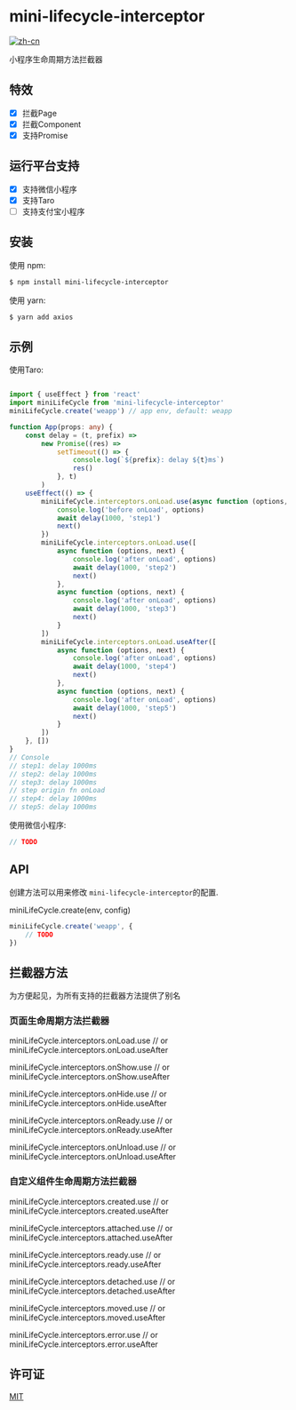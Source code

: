 # mini-lifecycle-interceptor

[![zh-cn](https://img.shields.io/badge/zh--cn-%E4%B8%AD%E6%96%87-yellow)](https://github.com/yangger6/mini-lifecycle-interceptor/blob/main/README_CN.md)

小程序生命周期方法拦截器


## 特效

- [x]  拦截Page
- [x]  拦截Component
- [x]  支持Promise

## 运行平台支持

- [x]  支持微信小程序
- [x]  支持Taro
- [ ]  支持支付宝小程序

## 安装

使用 npm:

```bash
$ npm install mini-lifecycle-interceptor
```

使用 yarn:

```bash
$ yarn add axios
```

## 示例

使用Taro:

```typescript

import { useEffect } from 'react'
import miniLifeCycle from 'mini-lifecycle-interceptor'
miniLifeCycle.create('weapp') // app env, default: weapp

function App(props: any) {
    const delay = (t, prefix) =>
        new Promise((res) =>
            setTimeout(() => {
                console.log(`${prefix}: delay ${t}ms`)
                res()
            }, t)
        )
    useEffect(() => {
        miniLifeCycle.interceptors.onLoad.use(async function (options, next) {
            console.log('before onLoad', options)
            await delay(1000, 'step1')
            next()
        })
        miniLifeCycle.interceptors.onLoad.use([
            async function (options, next) {
                console.log('after onLoad', options)
                await delay(1000, 'step2')
                next()
            },
            async function (options, next) {
                console.log('after onLoad', options)
                await delay(1000, 'step3')
                next()
            }
        ])
        miniLifeCycle.interceptors.onLoad.useAfter([
            async function (options, next) {
                console.log('after onLoad', options)
                await delay(1000, 'step4')
                next()
            },
            async function (options, next) {
                console.log('after onLoad', options)
                await delay(1000, 'step5')
                next()
            }
        ])
    }, [])
}
// Console
// step1: delay 1000ms
// step2: delay 1000ms
// step3: delay 1000ms
// step origin fn onLoad
// step4: delay 1000ms
// step5: delay 1000ms
```

使用微信小程序:

```typescript
// TODO
```

## API

创建方法可以用来修改 `mini-lifecycle-interceptor`的配置.

miniLifeCycle.create(env, config)

```typescript
miniLifeCycle.create('weapp', {
    // TODO
})
```

## 拦截器方法

为方便起见，为所有支持的拦截器方法提供了别名

### 页面生命周期方法拦截器

miniLifeCycle.interceptors.onLoad.use // or miniLifeCycle.interceptors.onLoad.useAfter

miniLifeCycle.interceptors.onShow.use // or miniLifeCycle.interceptors.onShow.useAfter

miniLifeCycle.interceptors.onHide.use // or miniLifeCycle.interceptors.onHide.useAfter

miniLifeCycle.interceptors.onReady.use // or miniLifeCycle.interceptors.onReady.useAfter

miniLifeCycle.interceptors.onUnload.use // or miniLifeCycle.interceptors.onUnload.useAfter

### 自定义组件生命周期方法拦截器

miniLifeCycle.interceptors.created.use // or miniLifeCycle.interceptors.created.useAfter

miniLifeCycle.interceptors.attached.use // or miniLifeCycle.interceptors.attached.useAfter

miniLifeCycle.interceptors.ready.use // or miniLifeCycle.interceptors.ready.useAfter

miniLifeCycle.interceptors.detached.use // or miniLifeCycle.interceptors.detached.useAfter

miniLifeCycle.interceptors.moved.use // or miniLifeCycle.interceptors.moved.useAfter

miniLifeCycle.interceptors.error.use // or miniLifeCycle.interceptors.error.useAfter

## 许可证

[MIT](LICENSE)
